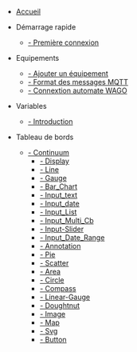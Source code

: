 * [Accueil](/)

* Démarrage rapide
    * [   - Première connexion](/demarrageRapide/premiereConnexion.md)

* Equipements
    * [   - Ajouter un équipement](/Equipements/ajout.md)
    * [   - Format des messages MQTT](/Equipements/formatMqtt.md)
    * [   - Connextion automate WAGO](/Equipements/connexionWago.md)

* Variables
    * [   - Introduction](/Variables/introduction.md)
* Tableau de bords
    * [   - Continuum](./Dashboards/Continuum/introduction.md)
        * [   - Display](./Dashboards/Continuum/display.md)
        * [   - Line](./Dashboards/Continuum/line.md)
        * [   - Gauge](./Dashboards/Continuum/gauge.md)
        * [   - Bar_Chart](./Dashboards/Continuum/bar_chart.md)
        * [   - Input_text](./Dashboards/Continuum/input_text.md)
        * [   - Input_date](./Dashboards/Continuum/input_date.md)
        * [   - Input_List ](./Dashboards/Continuum/input_list.md)
        * [   - Input_Multi_Cb ](./Dashboards/Continuum/input_multi_cb.md)
        * [   - Input-Slider ](./Dashboards/Continuum/input_slider.md)
        * [   - Input_Date_Range ](./Dashboards/Continuum/input_date_range.md)
        * [   - Annotation ](./Dashboards/Continuum/annotation.md)
        * [   - Pie ](./Dashboards/Continuum/pie.md)
        * [   - Scatter ](./Dashboards/Continuum/scatter.md)
        * [   - Area](./Dashboards/Continuum/area.md)
        * [   - Circle ](./Dashboards/Continuum/circle.md)
        * [   - Compass ](./Dashboards/Continuum/compass.md)
        * [   - Linear-Gauge ](./Dashboards/Continuum/linear-gauge.md)
        * [   - Doughtnut ](./Dashboards/Continuum/doughtnut.md)
        * [   - Image ](./Dashboards/Continuum/image.md)
        * [   - Map ](./Dashboards/Continuum/map.md)
        * [   - Svg ](./Dashboards/Continuum/svg.md)
        * [   - Button ](./Dashboards/Continuum/button.md)
